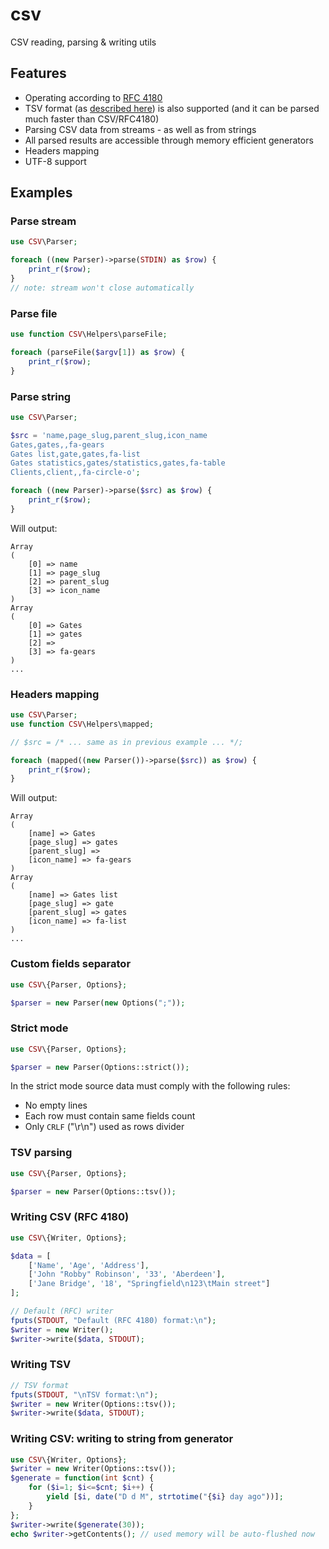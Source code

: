 # csv
CSV reading, parsing &amp; writing utils

## Features

* Operating according to [RFC 4180](https://tools.ietf.org/html/rfc4180)
* TSV format (as [described here](https://www.iana.org/assignments/media-types/text/tab-separated-values)) is also supported (and it can be parsed much faster than CSV/RFC4180) 
* Parsing CSV data from streams - as well as from strings
* All parsed results are accessible through memory efficient generators
* Headers mapping
* UTF-8 support

## Examples

### Parse stream

```php
use CSV\Parser;

foreach ((new Parser)->parse(STDIN) as $row) {
    print_r($row);
}
// note: stream won't close automatically 
```

### Parse file

```php
use function CSV\Helpers\parseFile;

foreach (parseFile($argv[1]) as $row) {
    print_r($row);
}
```

### Parse string

```php
use CSV\Parser;

$src = 'name,page_slug,parent_slug,icon_name
Gates,gates,,fa-gears
Gates list,gate,gates,fa-list
Gates statistics,gates/statistics,gates,fa-table
Clients,client,,fa-circle-o';

foreach ((new Parser)->parse($src) as $row) {
    print_r($row);
}
```

Will output:

```
Array
(
    [0] => name
    [1] => page_slug
    [2] => parent_slug
    [3] => icon_name
)
Array
(
    [0] => Gates
    [1] => gates
    [2] =>
    [3] => fa-gears
)
...
```

### Headers mapping

```php
use CSV\Parser;
use function CSV\Helpers\mapped;

// $src = /* ... same as in previous example ... */; 

foreach (mapped((new Parser())->parse($src)) as $row) {
    print_r($row);
}
```

Will output:

```
Array
(
    [name] => Gates
    [page_slug] => gates
    [parent_slug] =>
    [icon_name] => fa-gears
)
Array
(
    [name] => Gates list
    [page_slug] => gate
    [parent_slug] => gates
    [icon_name] => fa-list
)
...
```

### Custom fields separator

```php
use CSV\{Parser, Options};

$parser = new Parser(new Options(";"));
```

### Strict mode

```php
use CSV\{Parser, Options};

$parser = new Parser(Options::strict());
```

In the strict mode source data must comply with the following rules:

* No empty lines
* Each row must contain same fields count
* Only `CRLF` ("\r\n") used as rows divider

### TSV parsing

```php
use CSV\{Parser, Options};

$parser = new Parser(Options::tsv());
```

### Writing CSV (RFC 4180)

```php
use CSV\{Writer, Options};

$data = [
    ['Name', 'Age', 'Address'],
    ['John "Robby" Robinson', '33', 'Aberdeen'],
    ['Jane Bridge', '18', "Springfield\n123\tMain street"]
];

// Default (RFC) writer
fputs(STDOUT, "Default (RFC 4180) format:\n");
$writer = new Writer();
$writer->write($data, STDOUT);
```

### Writing TSV

```php
// TSV format
fputs(STDOUT, "\nTSV format:\n");
$writer = new Writer(Options::tsv());
$writer->write($data, STDOUT);
```

### Writing CSV: writing to string from generator

```php
use CSV\{Writer, Options};
$writer = new Writer(Options::tsv());
$generate = function(int $cnt) {
    for ($i=1; $i<=$cnt; $i++) {
        yield [$i, date("D d M", strtotime("{$i} day ago"))];
    }
};
$writer->write($generate(30));
echo $writer->getContents(); // used memory will be auto-flushed now
```
